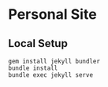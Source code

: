 # Personal Site

## Local Setup
```
gem install jekyll bundler
bundle install
bundle exec jekyll serve
```
